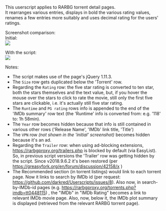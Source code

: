This userscript applies to RARBG torrent detail pages.  
It rearranges various entries, displays in bold the various rating values, renames a few entries more suitably and uses decimal rating for the users' ratings.

Screenshot comparison:  
Initial:  
[![](https://i.imgur.com/T2pb0tHl.jpg)](https://i.imgur.com/T2pb0tH.jpg)

With the script:  
[![](https://i.imgur.com/iBJt3Hwl.jpg)](https://i.imgur.com/iBJt3Hw.jpg)

Notes:  
- The script makes use of the page's jQuery 1.11.3.
- The `Size` row gets duplicated below the 'Torrent' row.
- Regarding the `Rating` row: the five star rating is converted to ten star, both the stars themselves and the text value, but, if you hover the mouse over the stars to click to rate the movie, still only the first five stars are clickable, i.e. it's actually still five star rating.
- The `Runtime` and `PG rating` rows info is appended to the end of the 'IMDb summary' row text (the 'Runtime' info is converted from: e.g. '118' to: 1h 58min).
- The `Year` row becomes hidden because that info is still contained in various other rows ('Release Name', 'IMDb' link title, 'Title')
- The `VPN` row *(not shown in the 'initial' screenshot)* becomes hidden because it's an ad.
- Regarding the `Trailer` row: when using ad-blocking extensions, https://rarbgproxy.org/trailers.php is blocked by default (via EasyList). So, in previous script versions the 'Trailer' row was getting hidden by the script. Since v2018.9.6.2 it's been restored (per https://greasyfork.org/en/forum/discussion/42158/x ) 
- The Recommended section (in torrent listings) would link to each torrent page. Now it links to search by IMDb id (per request: https://github.com/darkred/Userscripts/issues/8). 
Also now, in search-by-IMDb-id pages (e.g. https://rarbgproxy.org/torrents.php?imdb=tt0448115) , the "IMDb" in "IMDb Rating" becomes a link to relevant IMDb movie page. Also, now, below it, the IMDb plot summary is displayed (retrieved from the relevant RARBG torrent page).
